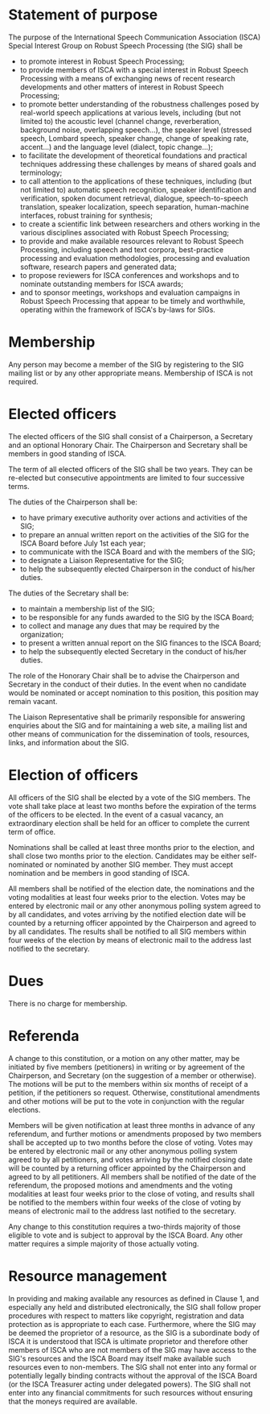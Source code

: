 # Statement of purpose
The purpose of the International Speech Communication Association (ISCA) Special Interest Group on Robust Speech Processing (the SIG) shall be

- to promote interest in Robust Speech Processing;
- to provide members of ISCA with a special interest in Robust Speech Processing with a means of exchanging news of recent research developments and other matters of interest in Robust Speech Processing;
- to promote better understanding of the robustness challenges posed by real-world speech applications at various levels, including (but not limited to) the acoustic level (channel change, reverberation, background noise, overlapping speech...), the speaker level (stressed speech, Lombard speech, speaker change, change of speaking rate, accent...) and the language level (dialect, topic change...);
- to facilitate the development of theoretical foundations and practical techniques addressing these challenges by means of shared goals and terminology;
- to call attention to the applications of these techniques, including (but not limited to) automatic speech recognition, speaker identification and verification, spoken document retrieval, dialogue, speech-to-speech translation, speaker localization, speech separation, human-machine interfaces, robust training for synthesis;
- to create a scientific link between researchers and others working in the various disciplines associated with Robust Speech Processing;
- to provide and make available resources relevant to Robust Speech Processing, including speech and text corpora, best-practice processing and evaluation methodologies, processing and evaluation software, research papers and generated data;
- to propose reviewers for ISCA conferences and workshops and to nominate outstanding members for ISCA awards;
- and to sponsor meetings, workshops and evaluation campaigns in Robust Speech Processing that appear to be timely and worthwhile, operating within the framework of ISCA's by-laws for SIGs.

# Membership
Any person may become a member of the SIG by registering to the SIG mailing list or by any other appropriate means. Membership of ISCA is not required.

# Elected officers
The elected officers of the SIG shall consist of a Chairperson, a Secretary and an optional Honorary Chair. The Chairperson and Secretary shall be members in good standing of ISCA.

The term of all elected officers of the SIG shall be two years. They can be re-elected but consecutive appointments are limited to four successive terms.

The duties of the Chairperson shall be:

- to have primary executive authority over actions and activities of the SIG;
- to prepare an annual written report on the activities of the SIG for the ISCA Board before July 1st each year;
- to communicate with the ISCA Board and with the members of the SIG;
- to designate a Liaison Representative for the SIG;
- to help the subsequently elected Chairperson in the conduct of his/her duties.

The duties of the Secretary shall be:

- to maintain a membership list of the SIG;
- to be responsible for any funds awarded to the SIG by the ISCA Board;
- to collect and manage any dues that may be required by the organization;
- to present a written annual report on the SIG finances to the ISCA Board;
- to help the subsequently elected Secretary in the conduct of his/her duties.

The role of the Honorary Chair shall be to advise the Chairperson and Secretary in the conduct of their duties. In the event when no candidate would be nominated or accept nomination to this position, this position may remain vacant.

The Liaison Representative shall be primarily responsible for answering enquiries about the SIG and for maintaining a web site, a mailing list and other means of communication for the dissemination of tools, resources, links, and information about the SIG.

# Election of officers
All officers of the SIG shall be elected by a vote of the SIG members. The vote shall take place at least two months before the expiration of the terms of the officers to be elected. In the event of a casual vacancy, an extraordinary election shall be held for an officer to complete the current term of office.

Nominations shall be called at least three months prior to the election, and shall close two months prior to the election. Candidates may be either self-nominated or nominated by another SIG member. They must accept nomination and be members in good standing of ISCA.

All members shall be notified of the election date, the nominations and the voting modalities at least four weeks prior to the election. Votes may be entered by electronic mail or any other anonymous polling system agreed to by all candidates, and votes arriving by the notified election date will be counted by a returning officer appointed by the Chairperson and agreed to by all candidates. The results shall be notified to all SIG members within four weeks of the election by means of electronic mail to the address last notified to the secretary.

# Dues
There is no charge for membership.

# Referenda
A change to this constitution, or a motion on any other matter, may be initiated by five members (petitioners) in writing or by agreement of the Chairperson, and Secretary (on the suggestion of a member or otherwise). The motions will be put to the members within six months of receipt of a petition, if the petitioners so request. Otherwise, constitutional amendments and other motions will be put to the vote in conjunction with the regular elections.

Members will be given notification at least three months in advance of any referendum, and further motions or amendments proposed by two members shall be accepted up to two months before the close of voting. Votes may be entered by electronic mail or any other anonymous polling system agreed to by all petitioners, and votes arriving by the notified closing date will be counted by a returning officer appointed by the Chairperson and agreed to by all petitioners. All members shall be notified of the date of the referendum, the proposed motions and amendments and the voting modalities at least four weeks prior to the close of voting, and results shall be notified to the members within four weeks of the close of voting by means of electronic mail to the address last notified to the secretary.

Any change to this constitution requires a two-thirds majority of those eligible to vote and is subject to approval by the ISCA Board. Any other matter requires a simple majority of those actually voting.

# Resource management
In providing and making available any resources as defined in Clause 1, and especially any held and distributed electronically, the SIG shall follow proper procedures with respect to matters like copyright, registration and data protection as is appropriate to each case. Furthermore, where the SIG may be deemed the proprietor of a resource, as the SIG is a subordinate body of ISCA it is understood that ISCA is ultimate proprietor and therefore other members of ISCA who are not members of the SIG may have access to the SIG's resources and the ISCA Board may itself make available such resources even to non-members. The SIG shall not enter into any formal or potentially legally binding contracts without the approval of the ISCA Board (or the ISCA Treasurer acting under delegated powers). The SIG shall not enter into any financial commitments for such resources without ensuring that the moneys required are available.
